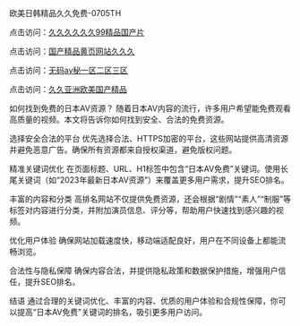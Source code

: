 欧美日韩精品久久免费-0705TH

点击访问：<a href="https://gsd-agv.pages.dev/">久久久久久久99精品国产片</a>

点击访问：<a href="https://tfda.pages.dev/">国产精品黄页网站久久久</a>

点击访问：<a href="https://gda-c7m.pages.dev/">无码av秘一区二区三区</a>

点击访问：<a href="https://rtj-3zo.pages.dev/">久久亚洲欧美国产精品</a>



如何找到免费的日本AV资源？
随着日本AV内容的流行，许多用户希望能免费观看高质量的视频。本文将告诉你如何找到安全、合法的免费资源。

选择安全合法的平台
优先选择合法、HTTPS加密的平台，这些网站提供高清资源并避免恶意广告。确保所有资源都来自授权渠道，避免版权问题。

精准关键词优化
在页面标题、URL、H1标签中包含“日本AV免费”关键词。使用长尾关键词（如“2023年最新日本AV资源”）来覆盖更多用户需求，提升SEO排名。

丰富的内容和分类
高排名网站不仅提供免费资源，还会根据“剧情”“素人”“制服”等标签对内容进行分类，并附加演员信息、评分等，帮助用户快速找到感兴趣的视频。

优化用户体验
确保网站加载速度快，移动端适配良好，用户在不同设备上都能流畅浏览。

合法性与隐私保障
确保内容合法，并提供隐私政策和数据保护措施，增强用户信任，提升SEO排名。

结语
通过合理的关键词优化、丰富的内容、优质的用户体验和合规性保障，你可以提高“日本AV免费”关键词的排名，吸引更多用户访问。










<span style="display:none;">[Canonical link]( https://github.com/fk46169/561264 ）</span>
